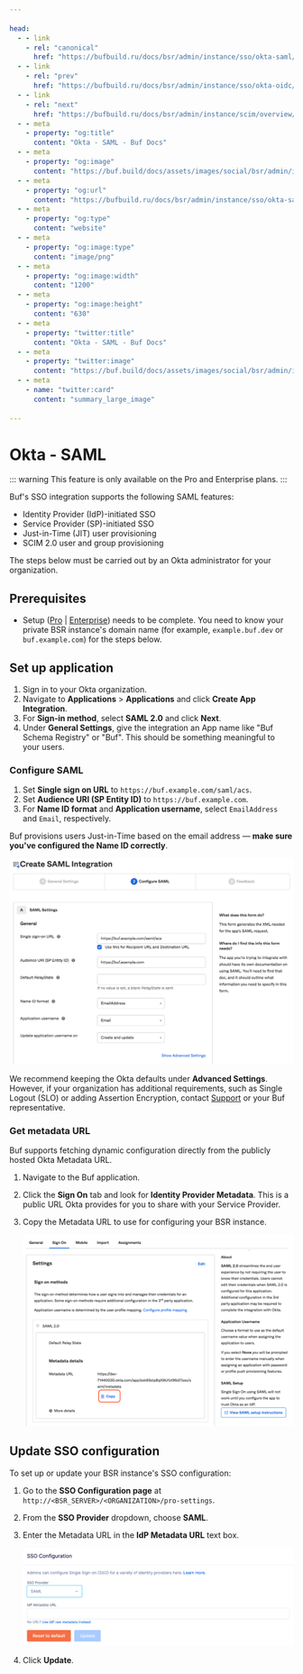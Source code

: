 ```yaml
---

head:
  - - link
    - rel: "canonical"
      href: "https://bufbuild.ru/docs/bsr/admin/instance/sso/okta-saml/"
  - - link
    - rel: "prev"
      href: "https://bufbuild.ru/docs/bsr/admin/instance/sso/okta-oidc/"
  - - link
    - rel: "next"
      href: "https://bufbuild.ru/docs/bsr/admin/instance/scim/overview/"
  - - meta
    - property: "og:title"
      content: "Okta - SAML - Buf Docs"
  - - meta
    - property: "og:image"
      content: "https://buf.build/docs/assets/images/social/bsr/admin/instance/sso/okta-saml.png"
  - - meta
    - property: "og:url"
      content: "https://bufbuild.ru/docs/bsr/admin/instance/sso/okta-saml/"
  - - meta
    - property: "og:type"
      content: "website"
  - - meta
    - property: "og:image:type"
      content: "image/png"
  - - meta
    - property: "og:image:width"
      content: "1200"
  - - meta
    - property: "og:image:height"
      content: "630"
  - - meta
    - property: "twitter:title"
      content: "Okta - SAML - Buf Docs"
  - - meta
    - property: "twitter:image"
      content: "https://buf.build/docs/assets/images/social/bsr/admin/instance/sso/okta-saml.png"
  - - meta
    - name: "twitter:card"
      content: "summary_large_image"

---
```


# Okta - SAML

::: warning
This feature is only available on the Pro and Enterprise plans.
:::

Buf's SSO integration supports the following SAML features:

- Identity Provider (IdP)-initiated SSO
- Service Provider (SP)-initiated SSO
- Just-in-Time (JIT) user provisioning
- SCIM 2.0 user and group provisioning

The steps below must be carried out by an Okta administrator for your organization.

## Prerequisites

- Setup ([Pro](../../setup-pro/) | [Enterprise](../../setup-enterprise/)) needs to be complete. You need to know your private BSR instance's domain name (for example, `example.buf.dev` or `buf.example.com`) for the steps below.

## Set up application

1.  Sign in to your Okta organization.
2.  Navigate to **Applications** > **Applications** and click **Create App Integration**.
3.  For **Sign-in method**, select **SAML 2.0** and click **Next**.
4.  Under **General Settings**, give the integration an App name like "Buf Schema Registry" or "Buf". This should be something meaningful to your users.

### Configure SAML

1.  Set **Single sign on URL** to `https://buf.example.com/saml/acs`.
2.  Set **Audience URI (SP Entity ID)** to `https://buf.example.com`.
3.  For **Name ID format** and **Application username**, select `EmailAddress` and `Email`, respectively.

Buf provisions users Just-in-Time based on the email address — **make sure you've configured the Name ID correctly**.

![ Okta SAML configuration](../../../../../images/bsr/sso/okta-saml.png)

We recommend keeping the Okta defaults under **Advanced Settings**. However, if your organization has additional requirements, such as Single Logout (SLO) or adding Assertion Encryption, contact [Support](https://support.buf.build) or your Buf representative.

### Get metadata URL

Buf supports fetching dynamic configuration directly from the publicly hosted Okta Metadata URL.

1.  Navigate to the Buf application.
2.  Click the **Sign On** tab and look for **Identity Provider Metadata**. This is a public URL Okta provides for you to share with your Service Provider.
3.  Copy the Metadata URL to use for configuring your BSR instance.

    ![ Okta SAML configuration](../../../../../images/bsr/sso/okta-saml-2.png)

## Update SSO configuration

To set up or update your BSR instance's SSO configuration:

1.  Go to the **SSO Configuration page** at `http://<BSR_SERVER>/<ORGANIZATION>/pro-settings`.
2.  From the **SSO Provider** dropdown, choose **SAML**.
3.  Enter the Metadata URL in the **IdP Metadata URL** text box.

    ![IdP metadata text entry box](../../../../../images/bsr/sso/okta-saml-metadata.png)

4.  Click **Update**.
